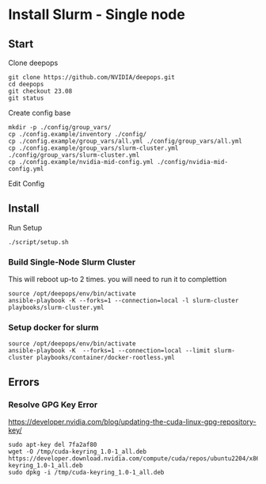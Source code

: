# Install Slurm - Single node

## Start

Clone deepops
```
git clone https://github.com/NVIDIA/deepops.git
cd deepops
git checkout 23.08
git status
```

Create config base
```
mkdir -p ./config/group_vars/
cp ./config.example/inventory ./config/
cp ./config.example/group_vars/all.yml ./config/group_vars/all.yml
cp ./config.example/group_vars/slurm-cluster.yml ./config/group_vars/slurm-cluster.yml
cp ./config.example/nvidia-mid-config.yml ./config/nvidia-mid-config.yml
```

Edit Config

## Install

Run Setup
```
./script/setup.sh
```

### Build Single-Node Slurm Cluster
This will reboot up-to 2 times. you will need to run it to complettion
```
source /opt/deepops/env/bin/activate
ansible-playbook -K --forks=1 --connection=local -l slurm-cluster playbooks/slurm-cluster.yml
```

### Setup docker for slurm
```
source /opt/deepops/env/bin/activate
ansible-playbook -K  --forks=1 --connection=local --limit slurm-cluster playbooks/container/docker-rootless.yml
```

## Errors
### Resolve GPG Key Error
https://developer.nvidia.com/blog/updating-the-cuda-linux-gpg-repository-key/
```
sudo apt-key del 7fa2af80
wget -O /tmp/cuda-keyring_1.0-1_all.deb https://developer.download.nvidia.com/compute/cuda/repos/ubuntu2204/x86_64/cuda-keyring_1.0-1_all.deb
sudo dpkg -i /tmp/cuda-keyring_1.0-1_all.deb
